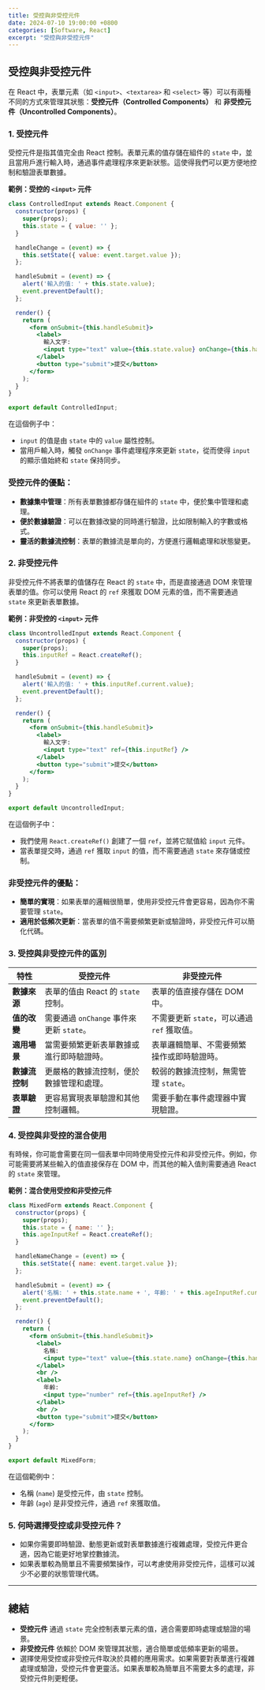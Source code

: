 ```yaml
---
title: 受控與非受控元件
date: 2024-07-10 19:00:00 +0800
categories: [Software, React]
excerpt: "受控與非受控元件"
---
```


## 受控與非受控元件

在 React 中，表單元素（如 `<input>`、`<textarea>` 和 `<select>` 等）可以有兩種不同的方式來管理其狀態：**受控元件（Controlled Components）** 和 **非受控元件（Uncontrolled Components）**。

### 1. **受控元件**

受控元件是指其值完全由 React 控制。表單元素的值存儲在組件的 `state` 中，並且當用戶進行輸入時，通過事件處理程序來更新狀態。這使得我們可以更方便地控制和驗證表單數據。

**範例：受控的 `<input>` 元件**
```jsx
class ControlledInput extends React.Component {
  constructor(props) {
    super(props);
    this.state = { value: '' };
  }

  handleChange = (event) => {
    this.setState({ value: event.target.value });
  };

  handleSubmit = (event) => {
    alert('輸入的值: ' + this.state.value);
    event.preventDefault();
  };

  render() {
    return (
      <form onSubmit={this.handleSubmit}>
        <label>
          輸入文字:
          <input type="text" value={this.state.value} onChange={this.handleChange} />
        </label>
        <button type="submit">提交</button>
      </form>
    );
  }
}

export default ControlledInput;
```

在這個例子中：
- `input` 的值是由 `state` 中的 `value` 屬性控制。
- 當用戶輸入時，觸發 `onChange` 事件處理程序來更新 `state`，從而使得 `input` 的顯示值始終和 `state` 保持同步。

### 受控元件的優點：
- **數據集中管理**：所有表單數據都存儲在組件的 `state` 中，便於集中管理和處理。
- **便於數據驗證**：可以在數據改變的同時進行驗證，比如限制輸入的字數或格式。
- **靈活的數據流控制**：表單的數據流是單向的，方便進行邏輯處理和狀態變更。

### 2. **非受控元件**

非受控元件不將表單的值儲存在 React 的 `state` 中，而是直接通過 DOM 來管理表單的值。你可以使用 React 的 `ref` 來獲取 DOM 元素的值，而不需要通過 `state` 來更新表單數據。

**範例：非受控的 `<input>` 元件**
```jsx
class UncontrolledInput extends React.Component {
  constructor(props) {
    super(props);
    this.inputRef = React.createRef();
  }

  handleSubmit = (event) => {
    alert('輸入的值: ' + this.inputRef.current.value);
    event.preventDefault();
  };

  render() {
    return (
      <form onSubmit={this.handleSubmit}>
        <label>
          輸入文字:
          <input type="text" ref={this.inputRef} />
        </label>
        <button type="submit">提交</button>
      </form>
    );
  }
}

export default UncontrolledInput;
```

在這個例子中：
- 我們使用 `React.createRef()` 創建了一個 `ref`，並將它賦值給 `input` 元件。
- 當表單提交時，通過 `ref` 獲取 `input` 的值，而不需要通過 `state` 來存儲或控制。

### 非受控元件的優點：
- **簡單的實現**：如果表單的邏輯很簡單，使用非受控元件會更容易，因為你不需要管理 `state`。
- **適用於低頻次更新**：當表單的值不需要頻繁更新或驗證時，非受控元件可以簡化代碼。

### 3. **受控與非受控元件的區別**

| 特性               | 受控元件                                          | 非受控元件                                      |
|--------------------|-------------------------------------------------|-------------------------------------------------|
| **數據來源**        | 表單的值由 React 的 `state` 控制。                 | 表單的值直接存儲在 DOM 中。                      |
| **值的改變**        | 需要通過 `onChange` 事件來更新 `state`。          | 不需要更新 `state`，可以通過 `ref` 獲取值。      |
| **適用場景**        | 當需要頻繁更新表單數據或進行即時驗證時。            | 表單邏輯簡單、不需要頻繁操作或即時驗證時。         |
| **數據流控制**      | 更嚴格的數據流控制，便於數據管理和處理。            | 較弱的數據流控制，無需管理 `state`。              |
| **表單驗證**        | 更容易實現表單驗證和其他控制邏輯。                  | 需要手動在事件處理器中實現驗證。                  |

### 4. **受控與非受控的混合使用**

有時候，你可能會需要在同一個表單中同時使用受控元件和非受控元件。例如，你可能需要將某些輸入的值直接保存在 DOM 中，而其他的輸入值則需要通過 React 的 `state` 來管理。

**範例：混合使用受控和非受控元件**
```jsx
class MixedForm extends React.Component {
  constructor(props) {
    super(props);
    this.state = { name: '' };
    this.ageInputRef = React.createRef();
  }

  handleNameChange = (event) => {
    this.setState({ name: event.target.value });
  };

  handleSubmit = (event) => {
    alert('名稱: ' + this.state.name + ', 年齡: ' + this.ageInputRef.current.value);
    event.preventDefault();
  };

  render() {
    return (
      <form onSubmit={this.handleSubmit}>
        <label>
          名稱:
          <input type="text" value={this.state.name} onChange={this.handleNameChange} />
        </label>
        <br />
        <label>
          年齡:
          <input type="number" ref={this.ageInputRef} />
        </label>
        <br />
        <button type="submit">提交</button>
      </form>
    );
  }
}

export default MixedForm;
```

在這個範例中：
- 名稱 (`name`) 是受控元件，由 `state` 控制。
- 年齡 (`age`) 是非受控元件，通過 `ref` 來獲取值。

### 5. **何時選擇受控或非受控元件？**

- 如果你需要即時驗證、動態更新或對表單數據進行複雜處理，受控元件更合適，因為它能更好地掌控數據流。
- 如果表單較為簡單且不需要頻繁操作，可以考慮使用非受控元件，這樣可以減少不必要的狀態管理代碼。

---

## 總結

- **受控元件** 通過 `state` 完全控制表單元素的值，適合需要即時處理或驗證的場景。
- **非受控元件** 依賴於 DOM 來管理其狀態，適合簡單或低頻率更新的場景。
- 選擇使用受控或非受控元件取決於具體的應用需求。如果需要對表單進行複雜處理或驗證，受控元件會更靈活。如果表單較為簡單且不需要太多的處理，非受控元件則更輕便。
